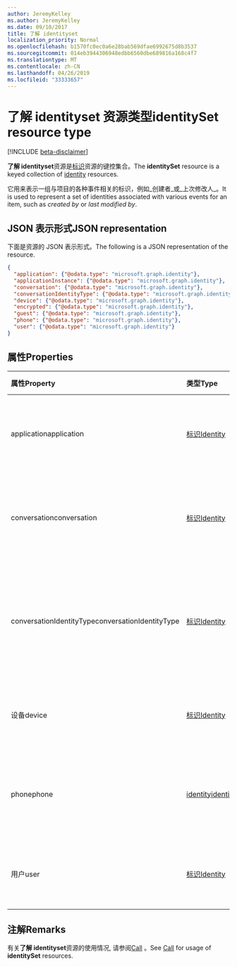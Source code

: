 ```yaml
---
author: JeremyKelley
ms.author: JeremyKelley
ms.date: 09/10/2017
title: 了解 identityset
localization_priority: Normal
ms.openlocfilehash: b1570fc0ec0a6e28bab569dfae6992675d8b3537
ms.sourcegitcommit: 014eb3944306948edbb6560dbe689816a168c4f7
ms.translationtype: MT
ms.contentlocale: zh-CN
ms.lasthandoff: 04/26/2019
ms.locfileid: "33333657"
---
```

# <a name="identityset-resource-type"></a><span data-ttu-id="31368-102">了解 identityset 资源类型</span><span class="sxs-lookup"><span data-stu-id="31368-102">identitySet resource type</span></span>

[!INCLUDE [beta-disclaimer](../../includes/beta-disclaimer.md)]

<span data-ttu-id="31368-103">**了解 identityset**资源是[标识](identity.md)资源的键控集合。</span><span class="sxs-lookup"><span data-stu-id="31368-103">The **identitySet** resource is a keyed collection of [identity](identity.md) resources.</span></span>

<span data-ttu-id="31368-104">它用来表示一组与项目的各种事件相关的标识，例如_创建者_或_上次修改人_。</span><span class="sxs-lookup"><span data-stu-id="31368-104">It is used to represent a set of identities associated with various events for an item, such as _created by_ or _last modified by_.</span></span>

## <a name="json-representation"></a><span data-ttu-id="31368-105">JSON 表示形式</span><span class="sxs-lookup"><span data-stu-id="31368-105">JSON representation</span></span>

<span data-ttu-id="31368-106">下面是资源的 JSON 表示形式。</span><span class="sxs-lookup"><span data-stu-id="31368-106">The following is a JSON representation of the resource.</span></span>

<!-- {
  "blockType": "resource",
  "@odata.type": "microsoft.graph.identitySet",
  "optionalProperties": [
    "application",
    "applicationInstance",
    "conversation",
    "conversationIdentityType",
    "device",
    "encrypted",
    "guest",
    "phone",
    "user"
  ],
  "openType": true
} -->
```json
{
  "application": {"@odata.type": "microsoft.graph.identity"},
  "applicationInstance": {"@odata.type": "microsoft.graph.identity"},
  "conversation": {"@odata.type": "microsoft.graph.identity"},
  "conversationIdentityType": {"@odata.type": "microsoft.graph.identity"},
  "device": {"@odata.type": "microsoft.graph.identity"},
  "encrypted": {"@odata.type": "microsoft.graph.identity"},
  "guest": {"@odata.type": "microsoft.graph.identity"},
  "phone": {"@odata.type": "microsoft.graph.identity"},
  "user": {"@odata.type": "microsoft.graph.identity"}
}
```

## <a name="properties"></a><span data-ttu-id="31368-107">属性</span><span class="sxs-lookup"><span data-stu-id="31368-107">Properties</span></span>

| <span data-ttu-id="31368-108">属性</span><span class="sxs-lookup"><span data-stu-id="31368-108">Property</span></span>    | <span data-ttu-id="31368-109">类型</span><span class="sxs-lookup"><span data-stu-id="31368-109">Type</span></span>                    | <span data-ttu-id="31368-110">说明</span><span class="sxs-lookup"><span data-stu-id="31368-110">Description</span></span>                                             |
|:------------|:------------------------|:--------------------------------------------------------|
| <span data-ttu-id="31368-111">application</span><span class="sxs-lookup"><span data-stu-id="31368-111">application</span></span> | [<span data-ttu-id="31368-112">标识</span><span class="sxs-lookup"><span data-stu-id="31368-112">Identity</span></span>](identity.md) | <span data-ttu-id="31368-p101">可选。与此操作关联的应用程序。</span><span class="sxs-lookup"><span data-stu-id="31368-p101">Optional. The application associated with this action.</span></span>  |
| <span data-ttu-id="31368-115">conversation</span><span class="sxs-lookup"><span data-stu-id="31368-115">conversation</span></span>| [<span data-ttu-id="31368-116">标识</span><span class="sxs-lookup"><span data-stu-id="31368-116">Identity</span></span>](identity.md) | <span data-ttu-id="31368-117">可选。</span><span class="sxs-lookup"><span data-stu-id="31368-117">Optional.</span></span> <span data-ttu-id="31368-118">与此操作关联的团队或频道。</span><span class="sxs-lookup"><span data-stu-id="31368-118">The team or channel associated with this action.</span></span>       |
| <span data-ttu-id="31368-119">conversationIdentityType</span><span class="sxs-lookup"><span data-stu-id="31368-119">conversationIdentityType</span></span>| [<span data-ttu-id="31368-120">标识</span><span class="sxs-lookup"><span data-stu-id="31368-120">Identity</span></span>](identity.md) | <span data-ttu-id="31368-121">可选。</span><span class="sxs-lookup"><span data-stu-id="31368-121">Optional.</span></span> <span data-ttu-id="31368-122">指示**会话**属性是否标识团队或频道。</span><span class="sxs-lookup"><span data-stu-id="31368-122">Indicates whether the **conversation** property identifies a team or channel.</span></span>|
| <span data-ttu-id="31368-123">设备</span><span class="sxs-lookup"><span data-stu-id="31368-123">device</span></span>      | [<span data-ttu-id="31368-124">标识</span><span class="sxs-lookup"><span data-stu-id="31368-124">Identity</span></span>](identity.md) | <span data-ttu-id="31368-p104">可选。与此操作关联的设备。</span><span class="sxs-lookup"><span data-stu-id="31368-p104">Optional. The device associated with this action.</span></span>       |
| <span data-ttu-id="31368-127">phone</span><span class="sxs-lookup"><span data-stu-id="31368-127">phone</span></span>       | [<span data-ttu-id="31368-128">identity</span><span class="sxs-lookup"><span data-stu-id="31368-128">identity</span></span>](identity.md) | <span data-ttu-id="31368-129">可选。</span><span class="sxs-lookup"><span data-stu-id="31368-129">Optional.</span></span> <span data-ttu-id="31368-130">与此操作关联的电话号码。</span><span class="sxs-lookup"><span data-stu-id="31368-130">The phone number associated with this action.</span></span> |
| <span data-ttu-id="31368-131">用户</span><span class="sxs-lookup"><span data-stu-id="31368-131">user</span></span>        | [<span data-ttu-id="31368-132">标识</span><span class="sxs-lookup"><span data-stu-id="31368-132">Identity</span></span>](identity.md) | <span data-ttu-id="31368-p106">可选。与此操作关联的用户。</span><span class="sxs-lookup"><span data-stu-id="31368-p106">Optional. The user associated with this action.</span></span>         |

## <a name="remarks"></a><span data-ttu-id="31368-135">注解</span><span class="sxs-lookup"><span data-stu-id="31368-135">Remarks</span></span> 

<span data-ttu-id="31368-136">有关**了解 identityset**资源的使用情况, 请参阅[Call](call.md) 。</span><span class="sxs-lookup"><span data-stu-id="31368-136">See [Call](call.md) for usage of **identitySet** resources.</span></span>


<!-- uuid: 8fcb5dbc-d5aa-4681-8e31-b001d5168d79
2015-10-25 14:57:30 UTC -->
<!-- {
  "type": "#page.annotation",
  "description": "Identity set is a collection of identities",
  "section": "documentation",
  "tocPath": "Resources/IdentitySet"
} -->
